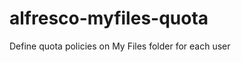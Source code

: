 alfresco-myfiles-quota
======================

Define quota policies on My Files folder for each user
